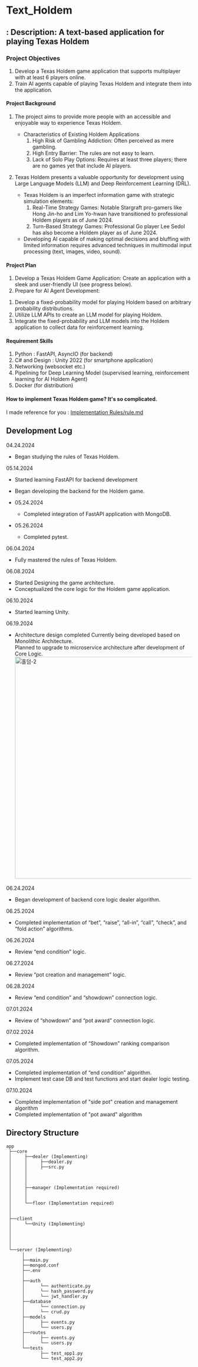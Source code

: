 # Text_Holdem


## : Description: A text-based application for playing Texas Holdem


### Project Objectives
1. Develop a Texas Holdem game application that supports multiplayer with at least 6 players online.  
2. Train AI agents capable of playing Texas Holdem and integrate them into the application.
     
#### Project Background
1. The project aims to provide more people with an accessible and enjoyable way to experience Texas Holdem.  
   - Characteristics of Existing Holdem Applications  
      1) High Risk of Gambling Addiction: Often perceived as mere gambling.  
      2) High Entry Barrier: The rules are not easy to learn.  
      3) Lack of Solo Play Options: Requires at least three players; there are no games yet that include AI players.
         
2. Texas Holdem presents a valuable opportunity for development using Large Language Models (LLM) and Deep Reinforcement Learning (DRL).  
   - Texas Holdem is an imperfect information game with strategic simulation elements:  
      1) Real-Time Strategy Games: Notable Stargraft pro-gamers like Hong Jin-ho and Lim Yo-hwan have transitioned to professional Holdem players as of June 2024.  
      2) Turn-Based Strategy Games: Professional Go player Lee Sedol has also become a Holdem player as of June 2024.  
   - Developing AI capable of making optimal decisions and bluffing with limited information requires advanced techniques in multimodal input processing (text, images, video, sound).  
  
#### Project Plan
1. Develop a Texas Holdem Game Application: Create an application with a sleek and user-friendly UI (see progress below).  
2. Prepare for AI Agent Development:  
1) Develop a fixed-probability model for playing Holdem based on arbitrary probability distributions.  
2) Utilize LLM APIs to create an LLM model for playing Holdem.  
3) Integrate the fixed-probability and LLM models into the Holdem application to collect data for reinforcement learning.

#### Requirement Skills
1. Python : FastAPI, AsyncIO (for backend)  
2. C# and Design : Unity 2022 (for smartphone application)    
3. Networking (websocket etc.)  
4. Pipelining for Deep Learning Model (supervised learning, reinforcement learning for AI Holdem Agent)  
5. Docker (for distribution)  

#### How to implement Texas Holdem game? It's so complicated.  
I made reference for you : [Implementation Rules/rule.md](https://github.com/philosucker/Text_Holdem/blob/main/Implementation%20Rules/rule.md)

## Development Log
  
04.24.2024   
   - Began studying the rules of Texas Holdem. 
    
05.14.2024   
   - Started learning FastAPI for backend development  
   - Began developing the backend for the Holdem game.  
  
   - 05.24.2024  
      - Completed integration of FastAPI application with MongoDB.  
   - 05.26.2024  
      - Completed pytest.  
        
06.04.2024  
- Fully mastered the rules of Texas Holdem.  
   
06.08.2024  
   - Started Designing the game architecture.  
   - Conceptualized the core logic for the Holdem game application.  
     
06.10.2024  
- Started learning Unity.  
  
06.19.2024  
- Architecture design completed
  Currently being developed based on Monolithic Architecture.  
  Planned to upgrade to microservice architecture after development of Core Logic.
  <img src="https://github.com/philosucker/Text_Holdem/assets/65852355/9219939e-fff9-4f3f-885f-d25b718339c0" alt="홀덤-2" width="600" />

  
06.24.2024
- Began development of backend core logic dealer algorithm.

06.25.2024
- Completed implementation of “bet”, “raise”, “all-in”, “call”, “check”, and “fold action” algorithms.

06.26.2024
- Review “end condition” logic.

06.27.2024
- Review “pot creation and management” logic.

06.28.2024
- Review “end condition” and “showdown” connection logic.

07.01.2024
- Review of “showdown” and “pot award” connection logic.

07.02.2024
- Completed implementation of “Showdown” ranking comparison algorithm.

07.05.2024
- Completed implementation of “end condition” algorithm.
- Implement test case DB and test functions and start dealer logic testing.

07.10.2024  
- Completed implementation of "side pot" creation and management algorithm  
- Completed implementation of  "pot award" algorithm  


## Directory Structure  

    app
     ├──core  
     │     ├──dealer (Implementing)
     │     │     ├──dealer.py 
     │     │     ├──src.py 
     │     │     
     │     │     
     │     │     
     │     ├──manager (Implementation required)
     │     │     
     │     │      
     │     └──floor (Implementation required)  
     │          
     │            
     ├──client
     │     └──Unity (Implementing)
     │          
     │      
     │        
     │ 
     └──server (Implementing) 
          │
          ├──main.py
          ├──mongod.conf
          ├──.env
          │
          ├──auth
          │      └── authenticate.py
          │      └── hash_password.py
          │      └── jwt_handler.py
          ├──database
          │      └── connection.py
          │      └── crud.py
          ├──models
          │      ├── events.py
          │      └── users.py
          ├──routes
          │      ├── events.py
          │      └── users.py
          └──tests
                 ├── test_app1.py
                 └── test_app2.py
  

    

